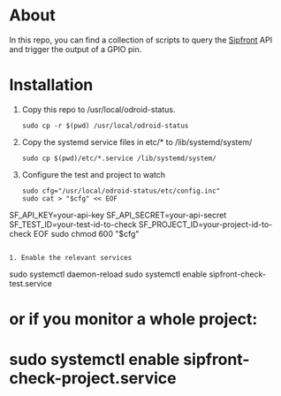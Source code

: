 # About

In this repo, you can find a collection of scripts to query the [Sipfront](https://sipfront.com) API and trigger
the output of a GPIO pin.

# Installation

1. Copy this repo to /usr/local/odroid-status.
   ```
   sudo cp -r $(pwd) /usr/local/odroid-status
   ```
1. Copy the systemd service files in etc/* to /lib/systemd/system/
   ```
   sudo cp $(pwd)/etc/*.service /lib/systemd/system/
   ```
1. Configure the test and project to watch
   ```
   sudo cfg="/usr/local/odroid-status/etc/config.inc"
   sudo cat > "$cfg" << EOF
SF_API_KEY=your-api-key
SF_API_SECRET=your-api-secret
SF_TEST_ID=your-test-id-to-check
SF_PROJECT_ID=your-project-id-to-check
EOF
   sudo chmod 600 "$cfg"
   ```

1. Enable the relevant services
   ```
   sudo systemctl daemon-reload
   sudo systemctl enable sipfront-check-test.service
   # or if you monitor a whole project:
   # sudo systemctl enable sipfront-check-project.service
   ```
